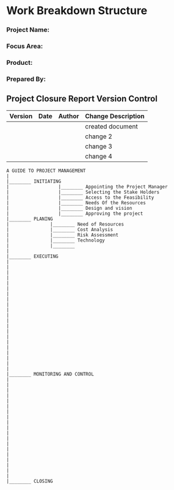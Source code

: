 # **Work Breakdown Structure**

### **Project Name:** 
### **Focus Area:**
### **Product:**
### **Prepared By:**

## **Project Closure Report Version Control**
| Version | Date | Author | Change Description |
|---------|------|---------|---------------|
|          |      |         |  created document |
|         |        |         |   change 2            |
|         |       |          |   change 3            |
|         |        |          |  change 4            |



```sequence
A GUIDE TO PROJECT MANAGEMENT
|
|________ INITIATING        
|                  |________ Appointing the Project Manager
|                  |________ Selecting the Stake Holders
|                  |________ Access to the Feasibility
|                  |________ Needs Of the Resources
|                  |________ Design and vision
|                  |________ Approving the project
|________ PLANING
|               |________ Need of Resources
|               |________ Cost Analysis 
|               |________ Risk Assessment
|               |________ Technology
|               |________ 
|
|________ EXECUTING
|
|
|
|
|
|
|
|
|
|
|
|
|
|
|
|
|
|
|
|
|
|________ MONITORING AND CONTROL
|
|
|
|
|
|
|
|
|
|
|
|
|
|
|
|
|
|
|
|________ CLOSING



```
